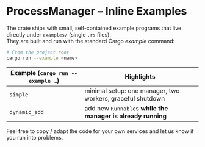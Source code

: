 # ProcessManager – Inline Examples

The crate ships with small, self-contained example programs that live directly
under `examples/` (single `.rs` files).  
They are built and run with the standard Cargo *example* command:

```bash
# From the project root
cargo run --example <name>
```

| Example (`cargo run --example …`) | Highlights                                                             |
| -------------------------------- | ---------------------------------------------------------------------- |
| `simple`                         | minimal setup: one manager, two workers, graceful shutdown             |
| `dynamic_add`                    | add new `Runnable`s **while the manager is already running**            |

Feel free to copy / adapt the code for your own services and let us know if you
run into problems.